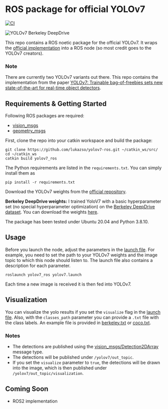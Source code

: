 # ROS package for official YOLOv7

[![CI](https://github.com/tue-robotics/yolov7_ros/actions/workflows/main.yml/badge.svg)](https://github.com/tue-robotics/yolov7_ros/actions/workflows/main.yml)

![YOLOv7 Berkeley DeepDrive](berkeley_example.png)

This repo contains a ROS noetic package for the official YOLOv7. It wraps the 
[official implementation](https://github.com/WongKinYiu/yolov7) into a ROS node (so most credit 
goes to the YOLOv7 creators).

### Note
There are currently two YOLOv7 variants out there. This repo contains the 
implementation from the paper [YOLOv7: Trainable bag-of-freebies sets new state-of-the-art for real-time object detectors](https://arxiv.org/abs/2207.02696).

## Requirements & Getting Started

Following ROS packages are required:
- [vision_msgs](http://wiki.ros.org/vision_msgs)
- [geometry_msgs](http://wiki.ros.org/geometry_msgs)

First, clone the repo into your catkin workspace and build the package:
```
git clone https://github.com/lukazso/yolov7-ros.git ~/catkin_ws/src/
cd ~/catkin_ws
catkin build yolov7_ros
```

The Python requirements are listed in the `requirements.txt`. You can simply 
install them as
```
pip install -r requirements.txt
```

Download the YOLOv7 weights from the [official repository](https://github.com/WongKinYiu/yolov7).

**Berkeley DeepDrive weights:** I trained YoloV7 with a basic hyperparameter set (no special hyperparameter optimization) on the [Berkeley DeepDrive dataset](https://bdd-data.berkeley.edu/). You can download the weights [here](https://drive.google.com/drive/folders/1OfC1dQx2db0dmmQA15_WScUptbYcfsZ8?usp=sharing).

The package has been tested under Ubuntu 20.04 and Python 3.8.10.

## Usage
Before you launch the node, adjust the parameters in the 
[launch file](launch/yolov7.launch). For example, you need to set the path to your 
YOLOv7 weights and the image topic to which this node should listen to. The launch 
file also contains a description for each parameter.

```
roslaunch yolov7_ros yolov7.launch
```

Each time a new image is received it is then fed into YOLOv7.

## Visualization
You can visualize the yolo results if you set the `visualize` flag in the [launch file](launch/yolov7.launch). Also, with the `classes_path` parameter you can provide a `.txt` file with the class labels. An example file is provided in [berkeley.txt](class_labels/berkeley.txt) or [coco.txt](class_labels/coco.txt).

### Notes
- The detections are published using the [vision_msgs/Detection2DArray](http://docs.ros.org/en/api/vision_msgs/html/msg/Detection2DArray.html) message type.
- The detections will be published under `/yolov7/out_topic`.
- If you set the `visualize` parameter to `true`, the detections will be drawn into 
  the image, which is then published under `/yolov7/out_topic/visualization`.

## Coming Soon
- ROS2 implementation
